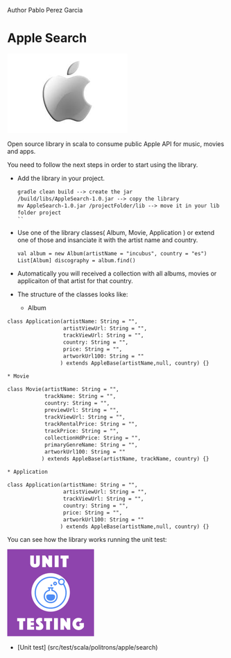 Author Pablo Perez Garcia

# Apple Search

![My image](src/main/resources/img/apple.jpeg)

Open source library in scala to consume public Apple API for music, movies and apps.

You need to follow the next steps in order to start using the library.

* Add the library in your project.
    ```
    gradle clean build --> create the jar
    /build/libs/AppleSearch-1.0.jar --> copy the library
    mv AppleSearch-1.0.jar /projectFolder/lib --> move it in your lib folder project
    ``

* Use one of the library classes( Album, Movie, Application ) or extend one of those and insanciate it with the artist name and country.

    ```
    val album = new Album(artistName = "incubus", country = "es")
    List[Album] discography = album.find()
    ```

* Automatically you will received a collection with all albums, movies or applicaiton of that artist for that country.


* The structure of the classes looks like:

    * Album
```
class Application(artistName: String = "",
                  artistViewUrl: String = "",
                  trackViewUrl: String = "",
                  country: String = "",
                  price: String = "",
                  artworkUrl100: String = ""
                 ) extends AppleBase(artistName,null, country) {}
```
    * Movie
```
class Movie(artistName: String = "",
            trackName: String = "",
            country: String = "",
            previewUrl: String = "",
            trackViewUrl: String = "",
            trackRentalPrice: String = "",
            trackPrice: String = "",
            collectionHdPrice: String = "",
            primaryGenreName: String = "",
            artworkUrl100: String = ""
           ) extends AppleBase(artistName, trackName, country) {}
```
    * Application
```
class Application(artistName: String = "",
                  artistViewUrl: String = "",
                  trackViewUrl: String = "",
                  country: String = "",
                  price: String = "",
                  artworkUrl100: String = ""
                 ) extends AppleBase(artistName,null, country) {}
```


You can see how the library works running the unit test:

![My image](src/main/resources/img/unit.png)

* [Unit test] (src/test/scala/politrons/apple/search)



